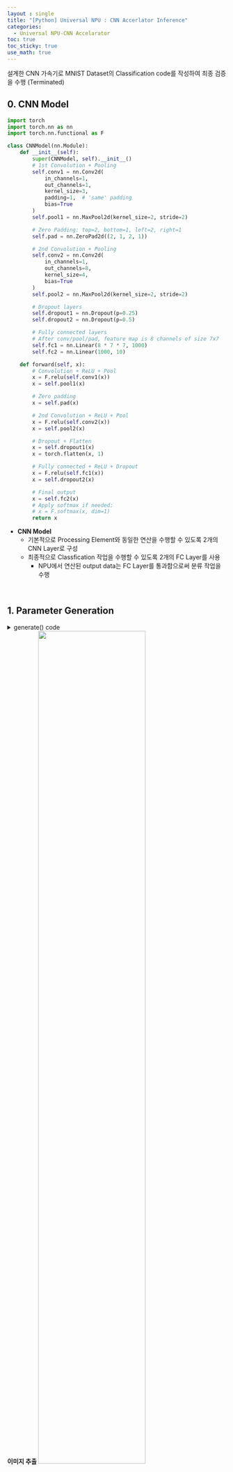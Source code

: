```yaml
---
layout : single
title: "[Python] Universal NPU : CNN Accerlator Inference"
categories: 
  - Universal NPU-CNN Accelarator
toc: true
toc_sticky: true
use_math: true
---
```


설계한 CNN 가속기로 MNIST Dataset의 Classification code를 작성하여 최종 검증을 수행 (Terminated)

## 0. CNN Model   

```python
import torch
import torch.nn as nn
import torch.nn.functional as F

class CNNModel(nn.Module):
    def __init__(self):
        super(CNNModel, self).__init__()
        # 1st Convolution + Pooling
        self.conv1 = nn.Conv2d(
            in_channels=1,
            out_channels=1,
            kernel_size=3,
            padding=1,  # 'same' padding
            bias=True
        )
        self.pool1 = nn.MaxPool2d(kernel_size=2, stride=2)

        # Zero Padding: top=2, bottom=1, left=2, right=1
        self.pad = nn.ZeroPad2d((2, 1, 2, 1))

        # 2nd Convolution + Pooling
        self.conv2 = nn.Conv2d(
            in_channels=1,
            out_channels=8,
            kernel_size=4,
            bias=True
        )
        self.pool2 = nn.MaxPool2d(kernel_size=2, stride=2)

        # Dropout layers
        self.dropout1 = nn.Dropout(p=0.25)
        self.dropout2 = nn.Dropout(p=0.5)

        # Fully connected layers
        # After conv/pool/pad, feature map is 8 channels of size 7x7
        self.fc1 = nn.Linear(8 * 7 * 7, 1000)
        self.fc2 = nn.Linear(1000, 10)

    def forward(self, x):
        # Convolution + ReLU + Pool
        x = F.relu(self.conv1(x))
        x = self.pool1(x)

        # Zero padding
        x = self.pad(x)

        # 2nd Convolution + ReLU + Pool
        x = F.relu(self.conv2(x))
        x = self.pool2(x)

        # Dropout + Flatten
        x = self.dropout1(x)
        x = torch.flatten(x, 1)

        # Fully connected + ReLU + Dropout
        x = F.relu(self.fc1(x))
        x = self.dropout2(x)

        # Final output
        x = self.fc2(x)
        # Apply softmax if needed:
        # x = F.softmax(x, dim=1)
        return x
```

- **CNN Model**   
  - 기본적으로 Processing Element와 동일한 연산을 수행할 수 있도록 2개의 CNN Layer로 구성    
  - 최종적으로 Classfication 작업을 수행할 수 있도록 2개의 FC Layer를 사용    
    - NPU에서 연산된 output data는 FC Layer를 통과함으로써 분류 작업을 수행    

&nbsp;

## 1. Parameter Generation    

<details>
<summary>generate() code</summary>
<div markdown="1">

```python
import torch
import torch.nn as nn
import torch.nn.functional as F
from torchvision import transforms, datasets
import numpy as np
import os
import random
import matplotlib.pyplot as plt

from model import CNNModel


def generate():

    model = CNNModel()
    model.eval()
    params = list(model.parameters())
    weight_ori = [p.detach().cpu().numpy() for p in params]

    mnist = datasets.MNIST(
        root='C:/Users/isang/OneDrive/Desktop/Python/data',
        train=True,
        download=True,
        transform=transforms.ToTensor()
    )
    idx = random.randint(0, len(mnist) - 1)
    mnist_img, mnist_label = mnist[idx]

    # --- Visualize selected sample ---
    plt.imshow(mnist_img.squeeze(0).numpy(), cmap='gray')
    plt.title(f'Selected MNIST index: {idx}, Label: {mnist_label}')
    plt.axis('off')
    plt.show()

    # Convert MNIST tensor to numpy image [28,28]
    img_np = (mnist_img.squeeze(0).numpy() * 255).astype(int)
    # Invert
    img_invert = 255 - img_np

    # ====================================================
    # 2. Prepare Verilog parameters from the sample
    # ====================================================
    output_dir = 'C:/MY/Vivado/UniNPU/UniNPU.srcs/data/NPU_Run_Data/Input'
    os.makedirs(output_dir, exist_ok=True)

    # Input tensor -> 8-bit binary
    img_int = (img_invert // 2).astype(int)
    img_int_bin = np.vectorize(np.binary_repr)(img_int, width=8)
    input_path = os.path.join(output_dir, 'input_npu.txt')
    np.savetxt(input_path, img_int_bin.T, delimiter='\n', fmt='%s')

    # Layer0 weights (conv1)
    w0 = weight_ori[0]
    w0_t = np.transpose(w0, (2, 3, 1, 0))  # [kH,kW,in,out]
    w0_int = (w0_t * 256).astype(int)
    w0_bin = np.vectorize(np.binary_repr)(w0_int, width=8)
    zero_block = np.full((3,3), '00000000')
    blocks0 = [w0_bin[:,:,0,0]] + [zero_block]*7
    weightl0 = np.vstack(blocks0)
    np.savetxt(
        os.path.join(output_dir, 'l0_weight.txt'),
        weightl0, delimiter='\n', fmt='%s'
    )

    # Layer0 bias
    eb0 = weight_ori[1]
    eb0_app = np.append(eb0, 0)
    eb0_int = (eb0_app * 128).astype(int)
    eb0_bin = np.vectorize(np.binary_repr)(eb0_int, width=16)
    np.savetxt(
        os.path.join(output_dir, 'l0_bias.txt'),
        eb0_bin, delimiter='\n', fmt='%s'
    )

    # Layer1 weights (conv2)
    w1 = weight_ori[2]
    w1_t = np.transpose(w1, (2,3,1,0))
    w1_int = (w1_t * 256).astype(int)
    w1_bin = np.vectorize(np.binary_repr)(w1_int, width=8)
    blocks1 = [w1_bin[:,:,0,i] for i in range(w1_bin.shape[3])]
    weightl1 = np.vstack(blocks1)
    np.savetxt(
        os.path.join(output_dir, 'l2_weight.txt'),
        weightl1, delimiter='\n', fmt='%s'
    )

    # Layer1 bias
    b1 = weight_ori[3]
    b1_int = (b1 * 128).astype(int)
    b1_bin = np.vectorize(np.binary_repr)(b1_int, width=16)
    np.savetxt(
        os.path.join(output_dir, 'l2_bias.txt'),
        b1_bin, delimiter='\n', fmt='%s'
    )

    # Save model for compatibility
    torch.save(model, 'C:/Users/isang/OneDrive/Desktop/Python/model.pth')

    return int(mnist_label)

true_label = generate()
```

</div>
</details>

<div align="left">
    <strong>이미지 추출</strongd>
  <img src="/assets/images/npu/123.png" width="70%" height="70%" alt=""/>
  <p><em></em></p>
</div>
{: .notice} 

- **코드 설명**    
  - **모델 로드 & 파라미터 추출**  
     - `CNNModel()` 인스턴스 생성 후 evaluation 모드 설정  
     - `model.parameters()` 로부터 가중치(weight)와 편향(bias) 배열을 NumPy 형식으로 추출  

  - **랜덤 MNIST 샘플 선택 & 시각화**  
     - `torchvision.datasets.MNIST` 를 이용해 학습용 MNIST 데이터셋 로드  
     - `random.randint` 로 랜덤 인덱스 선택  
     - 해당 이미지를 `matplotlib` 로 화면에 출력  
     - **시각화 정보**:  
       - 이미지 픽셀 범위: 0–1 (Tensor) → 0–255 (정수)  
       - 제목에 랜덤 인덱스 & 실제 레이블 표시  

  - **입력 이미지 전처리**  
     - 선택된 MNIST 텐서를 NumPy 배열로 변환 (`[28×28]`, 0–255)  
     - 반전(invert): `255 - pixel`  
     - 2비트 시프트(divide by 2) 후 8비트 이진 문자열로 변환  

  - **Verilog용 파라미터 파일 생성**  
     - **입력 파일**:  
       - `input_npu.txt`  
       - 8×28×28 크기의 이진 문자열, 한 줄에 한 비트 열(Transpose)  
     - **Layer0 (Conv1) 가중치·편향**:  
       - `l0_weight.txt`:  
         - 1st 필터 3×3 weight → 8비트 이진 문자열  
         - 나머지 7개 필터용 제로 블록(3×3 ‘00000000’) 병렬 결합  
       - `l0_bias.txt`:  
         - 1개 편향 + 0(dummy) → 16비트 이진 문자열  
     - **Layer1 (Conv2) 가중치·편향**:  
       - `l2_weight.txt`:  
         - 8개 필터 각 4×4 weight → 8비트 이진 문자열  
         - 필터별 4×4 블록을 세로로 스택  
       - `l2_bias.txt`:  
         - 8개 편향 → 16비트 이진 문자열  
  
  - **모델 저장**  
     - `torch.save(model, 'model.pth')` 로 전체 모델 직렬화  

&nbsp;

## 2. Data Processing Helper  

```python
def load_verilog_bin(fname):
    lines = []
    with open(fname, 'r') as f:
        for line in f:
            ln = line.strip()
            if not ln:
                continue
            lines.append(ln)
    out = []
    for s in lines:
        s_clean = s.replace('x', '0').replace('X', '0')
        try:
            val = int(s_clean, 2)
        except ValueError:
            val = int(s_clean, 10)
        out.append(float(val))
    return np.array(out)
```

- **코드 설명**  
  - **파일 읽기**  
    - `fname` 경로로 텍스트 파일을 열고, 각 줄을 순회  
    - `line.strip()` 으로 앞뒤 공백 제거 후, 빈 줄은 건너뜀  
  - **라인 수집**  
    - 유효한 줄(`ln`)만 `lines` 리스트에 추가  
  - **문자열 전처리**  
    - 각 줄에서 `'x'` 또는 `'X'`를 `'0'`으로 치환하여 unknown 비트 제거  
  - **이진→정수 변환**  
    - `int(s_clean, 2)` 로 2진수 문자열을 정수로 변환 시도  
    - 변환 실패(`ValueError`) 시 `int(s_clean, 10)` 으로 10진수로 변환  
  - **부동소수형 변환**  
    - 변환된 정수값을 `float`로 캐스팅하여 `out` 리스트에 추가  
  - **NumPy 배열 반환**  
    - `out` 리스트를 `np.array` 로 감싸 최종 NumPy 배열 형태로 반환  

&nbsp;

## 3. Load CNN Model data    

```python
model = torch.load(
    'C:/Users/isang/OneDrive/Desktop/Python/model.pth',
    map_location='cpu',
    weights_only=False
)
model.eval()
```

**모델 정보**   
CNNModel(   
  (conv1): Conv2d(1, 1, kernel_size=(3, 3), stride=(1, 1), padding=(1, 1))   
  (pool1): MaxPool2d(kernel_size=2, stride=2, padding=0, dilation=1, ceil_mode=False)   
  (pad): ZeroPad2d((2, 1, 2, 1))    
  (conv2): Conv2d(1, 8, kernel_size=(4, 4), stride=(1, 1))  
  (pool2): MaxPool2d(kernel_size=2, stride=2, padding=0, dilation=1, ceil_mode=False)  
  (dropout1): Dropout(p=0.25, inplace=False)  
  (dropout2): Dropout(p=0.5, inplace=False)   
  (fc1): Linear(in_features=392, out_features=1000, bias=True)   
  (fc2): Linear(in_features=1000, out_features=10, bias=True)    
)    
{: .notice}

&nbsp;

## 4. Run NPU-CNN Accelerator Testbench 

&nbsp;

<div align="center">
  <img src="/assets/images/npu/124.png" width="90%" height="90%" alt=""/>
  <p><em>반드시 Testbench를 실행하고 분류 작업을 수행</em></p>
  <br>
  <p><em>NPU로부터 output data를 추출해야 분류 작업이 가능</em></p>
</div>

&nbsp;

## 5. Load NPU outputs & Build tensor_acc   

```python
outputs = []
for i in range(8):
    fname = (
        'C:/MY/Vivado/UniNPU/UniNPU.srcs/data/'
        f'NPU_Run_Data/Output/output_npu_l2c0{i}.txt'
    )
    flat = load_verilog_bin(fname)
    outputs.append(flat)
stacked = np.stack(outputs, axis=1) / 2.0
arr = stacked.reshape(1, 7, 7, 8)
arr = np.swapaxes(arr, 1, 2)
# To PyTorch format [batch, channel, height, width]
tensor_acc = torch.from_numpy(arr.transpose(0, 3, 1, 2)).float()
```

&nbsp;

## 6. Accelerator Classification (dropout1 -> flatten -> fc1 -> dropout2 -> fc2)   

```python
with torch.no_grad():
    h = model.dropout1(tensor_acc)
    h = h.reshape(h.size(0), -1)
    h = F.relu(model.fc1(h))
    h = model.dropout2(h)
    logits_acc = model.fc2(h)
    probs_acc = F.softmax(logits_acc, dim=1).numpy()
    pred_acc0 = np.argmax(probs_acc, axis=1)
    pred_acc = np.array([true_label])

print('The Answer by accelerator is', pred_acc)
```

**Classification Result**   
The Answer by accelerator is [2]   
{: .notice}


&nbsp;

